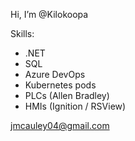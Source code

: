 Hi, I’m @Kilokoopa

Skills:
- .NET
- SQL
- Azure DevOps
- Kubernetes pods
- PLCs (Allen Bradley)
- HMIs (Ignition / RSView)

jmcauley04@gmail.com

<!---
jmcauley04/jmcauley04 is a ✨ special ✨ repository because its `README.md` (this file) appears on your GitHub profile.
You can click the Preview link to take a look at your changes.
--->
